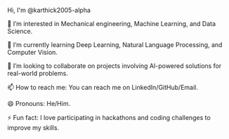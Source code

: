 
Hi, I'm @karthick2005-alpha

👀 I’m interested in Mechanical engineering, Machine Learning, and Data Science.

🌱 I’m currently learning Deep Learning, Natural Language Processing, and Computer Vision.

💞️ I’m looking to collaborate on projects involving AI-powered solutions for real-world problems.

📫 How to reach me: You can reach me on LinkedIn/GitHub/Email.

😄 Pronouns: He/Him.

⚡ Fun fact: I love participating in hackathons and coding challenges to improve my skills.
